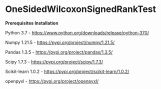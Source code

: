 # OneSidedWilcoxonSignedRankTest

**Prerequisites Installation**

Python 3.7 - https://www.python.org/downloads/release/python-370/

Numpy 1.21.5 - https://pypi.org/project/numpy/1.21.5/

Pandas 1.3.5 - https://pypi.org/project/pandas/1.3.5/

Scipy 1.7.3 - https://pypi.org/project/scipy/1.7.3/

Scikit-learn 1.0.2 - https://pypi.org/project/scikit-learn/1.0.2/

openpyxl - https://pypi.org/project/openpyxl/
